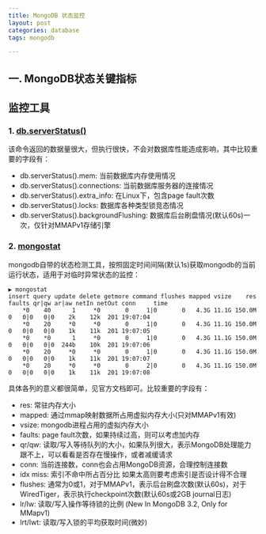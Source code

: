 ```yaml
---
title: MongoDB 状态监控
layout: post
categories: database
tags: mongodb

---
```


## 一. MongoDB状态关键指标



## 监控工具

### 1. [db.serverStatus()][]

该命令返回的数据量很大，但执行很快，不会对数据库性能造成影响，其中比较重要的字段有：

- db.serverStatus().mem: 当前数据库内存使用情况
- db.serverStatus().connections: 当前数据库服务器的连接情况
- db.serverStatus().extra_info: 在Linux下，包含page fault次数
- db.serverStatus().locks: 数据库各种类型锁竞态情况
- db.serverStatus().backgroundFlushing: 数据库后台刷盘情况(默认60s)一次，仅针对MMAPv1存储引擎


### 2. [mongostat][]

mongodb自带的状态检测工具，按照固定时间间隔(默认1s)获取mongodb的当前运行状态，适用于对临时异常状态的监控：

    ▶ mongostat
    insert query update delete getmore command flushes mapped vsize    res faults qr|qw ar|aw netIn netOut conn     time
        *0    40      1     *0       0     1|0       0   4.3G 11.1G 150.0M      0   0|0   0|0    2k    12k  201 19:07:04
        *0    20     *0     *0       0     1|0       0   4.3G 11.1G 150.0M      0   0|0   0|0    1k    11k  201 19:07:05
        *0    *0      1     *0       0     1|0       0   4.3G 11.1G 150.0M      0   0|0   0|0  244b    10k  201 19:07:06
        *0    20     *0     *0       0     1|0       0   4.3G 11.1G 150.0M      0   0|0   0|0    1k    11k  201 19:07:07
        *0    20     *0     *0       0     2|0       0   4.3G 11.1G 150.0M      0   0|0   0|0    1k    11k  201 19:07:08

具体各列的意义都很简单，见官方文档即可。比较重要的字段有：

- res:      常驻内存大小
- mapped:   通过mmap映射数据所占用虚拟内存大小(只对MMAPv1有效)
- vsize:    mongodb进程占用的虚拟内存大小
- faults:   page fault次数，如果持续过高，则可以考虑加内存
- qr/qw:    读取/写入等待队列的大小，如果队列很大，表示MongoDB处理能力跟不上，可以看看是否存在慢操作，或者减缓请求
- conn:     当前连接数，conn也会占用MongoDB资源，合理控制连接数
- idx miss: 索引不命中所占百分比 如果太高则要考虑索引是否设计得不合理
- flushes:  通常为0或1，对于MMAPv1，表示后台刷盘次数(默认60s)，对于WiredTiger，表示执行checkpoint次数(默认60s或2GB journal日志)
- lr/lw:    读取/写入操作等待锁的比例 (New In MongoDB 3.2, Only for MMapv1)
- lrt/lwt:  读取/写入锁的平均获取时间(微妙)

[db.serverStatus()]: "https://docs.mongodb.com/manual/reference/command/serverStatus/"
[mongostat]: "https://docs.mongodb.com/manual/reference/program/mongostat/"
